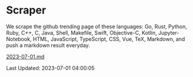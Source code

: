 # Scraper

We scrape the github trending page of these languages: Go, Rust, Python, Ruby, C++, C, Java, Shell, Makefile, Swift, Objective-C, Kotlin, Jupyter-Notebook, HTML, JavaScript, TypeScript, CSS, Vue, TeX, Markdown, and push a markdown result everyday.

[2023-07-01.md](https://github.com/yangwenmai/github-trending-backup/blob/master/2023-07-01.md)

Last Updated: 2023-07-01 04:00:05